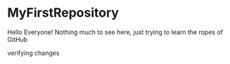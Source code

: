 # MyFirstRepository
Hello Everyone! Nothing much to see here, just trying to learn the ropes of GitHub


verifying changes 
